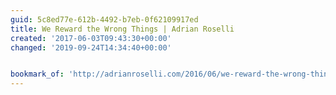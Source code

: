 ```yaml
---
guid: 5c8ed77e-612b-4492-b7eb-0f62109917ed
title: We Reward the Wrong Things | Adrian Roselli
created: '2017-06-03T09:43:30+00:00'
changed: '2019-09-24T14:34:40+00:00'


bookmark_of: 'http://adrianroselli.com/2016/06/we-reward-the-wrong-things.html'
---
```




